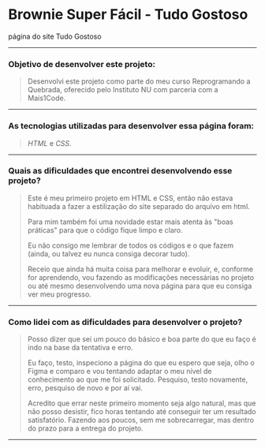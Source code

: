 # Brownie Super Fácil - Tudo Gostoso
 página do site Tudo Gostoso

_________________________________________________________________________________________________________________________________________
### Objetivo de desenvolver este projeto:
  > Desenvolvi este projeto como parte do meu curso Reprogramando a Quebrada, oferecido pelo Instituto NU com parceria com a Mais1Code.
-----------------------------------------------------------------------------------------------------------------------------------------
### As tecnologias utilizadas para desenvolver essa página foram: 
  > *HTML* e *CSS*. 
-----------------------------------------------------------------------------------------------------------------------------------------
### Quais as dificuldades que encontrei desenvolvendo esse projeto?
  > Este é meu primeiro projeto em HTML e CSS, então não estava habituada a fazer a estilização do site separado do arquivo em html. 
  > 
  > Para mim também foi uma novidade estar mais atenta às "boas práticas" para que o código fique limpo e claro.
  > 
  > Eu não consigo me lembrar de todos os códigos e o que fazem (ainda, ou talvez eu nunca consiga decorar tudo). 
  > 
  > Receio que ainda há muita coisa para melhorar e evoluir, e, conforme for aprendendo, vou fazendo as modificações necessárias no projeto ou
  até mesmo desenvolvendo uma nova página para que eu consiga ver meu progresso. 
----------------------------------------------------------------------------------------------------------------------------------------- 
### Como lidei com as dificuldades para desenvolver o projeto?
  > Posso dizer que sei um pouco do básico e boa parte do que eu faço é indo na base da tentativa e erro.
  >  
  > Eu faço, testo, inspeciono a página do que eu espero que seja, olho o Figma e comparo e vou tentando adaptar o meu nível de conhecimento
  ao que me foi solicitado. Pesquiso, testo novamente, erro, pesquiso de novo e por aí vai. 
  >
  > Acredito que errar neste primeiro momento seja algo natural, mas que não posso desistir, fico horas tentando até conseguir ter um resultado 
  satisfatório. Fazendo aos poucos, sem me sobrecarregar, mas dentro do prazo para a entrega do projeto. 
-----------------------------------------------------------------------------------------------------------------------------------------
